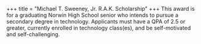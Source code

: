 +++
title = "Michael T. Sweeney, Jr. R.A.K. Scholarship"
+++
This award is for a graduating Norwin High School senior who intends to pursue a secondary degree in technology.  Applicants must have a QPA of 2.5 or greater, currently enrolled in technology class(es), and be self-motivated and self-challenging.
